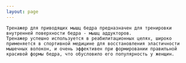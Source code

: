 ```yaml
---
layout: page
---
```


  
    Тренажер для приводящих мышц бедра предназначен для тренировки внутренней поверхности бедра - мышц аддукторов.
    Тренажер успешно используется в реабилитационных целях, широко применяется в спортивной медицине для восстановления эластичности мышечных волокон, и очень эффективен при формировании правильной красивой формы бедра, что обусловило его популярность у женщин.
